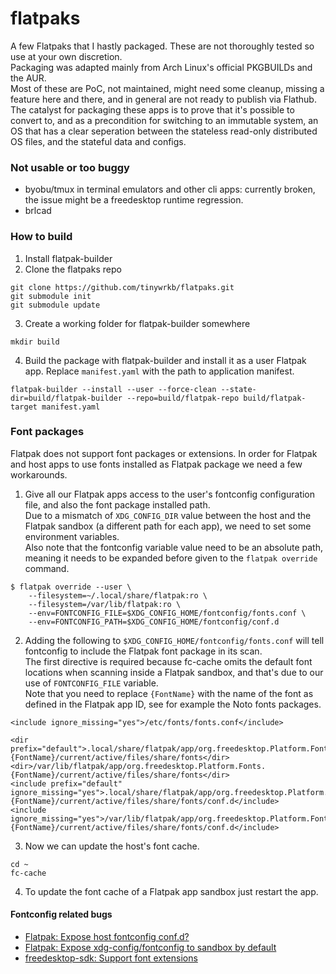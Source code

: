# flatpaks

A few Flatpaks that I hastly packaged. These are not thoroughly tested so use at your own discretion.  
Packaging was adapted mainly from Arch Linux's official PKGBUILDs and the AUR.  
Most of these are PoC, not maintained, might need some cleanup, missing a feature here and there,
and in general are not ready to publish via Flathub.  
The catalyst for packaging these apps is to prove that it's possible to convert to, and as a precondition
for switching to an immutable system, an OS that has a clear seperation between the stateless
read-only distributed OS files, and the stateful data and configs.

### Not usable or too buggy

* byobu/tmux in terminal emulators and other cli apps: currently broken, the issue might be a freedesktop runtime regression.
* brlcad

### How to build

1. Install flatpak-builder
2. Clone the flatpaks repo
```
git clone https://github.com/tinywrkb/flatpaks.git
git submodule init
git submodule update
```
3. Create a working folder for flatpak-builder somewhere
```
mkdir build
```
4. Build the package with flatpak-builder and install it as a user Flatpak app. Replace `manifest.yaml` with the path to application manifest.
```
flatpak-builder --install --user --force-clean --state-dir=build/flatpak-builder --repo=build/flatpak-repo build/flatpak-target manifest.yaml
```

### Font packages

Flatpak does not support font packages or extensions. In order for Flatpak and host apps to use fonts installed as Flatpak package we need a few workarounds.


1. Give all our Flatpak apps access to the user's fontconfig configuration file, and also the font package installed path.  
Due to a mismatch of `XDG_CONFIG_DIR` value between the host and the Flatpak sandbox (a different path for each app), we need to set some environment variables.  
Also note that the fontconfig variable value need to be an absolute path, meaning it needs to be expanded before given to the `flatpak override` command.
```
$ flatpak override --user \
    --filesystem=~/.local/share/flatpak:ro \
    --filesystem=/var/lib/flatpak:ro \
    --env=FONTCONFIG_FILE=$XDG_CONFIG_HOME/fontconfig/fonts.conf \
    --env=FONTCONFIG_PATH=$XDG_CONFIG_HOME/fontconfig/conf.d
```

2. Adding the following to `$XDG_CONFIG_HOME/fontconfig/fonts.conf` will tell fontconfig to include the Flatpak font package in its scan.  
The first directive is required because fc-cache omits the default font locations when scanning inside a Flatpak sandbox, and that's due to our use of `FONTCONFIG_FILE` variable.  
Note that you need to replace `{FontName}` with the name of the font as defined in the Flatpak app ID, see for example the Noto fonts packages.

```
<include ignore_missing="yes">/etc/fonts/fonts.conf</include>

<dir prefix="default">.local/share/flatpak/app/org.freedesktop.Platform.Fonts.{FontName}/current/active/files/share/fonts</dir>
<dir>/var/lib/flatpak/app/org.freedesktop.Platform.Fonts.{FontName}/current/active/files/share/fonts</dir>
<include prefix="default" ignore_missing="yes">.local/share/flatpak/app/org.freedesktop.Platform.Fonts.{FontName}/current/active/files/share/fonts/conf.d</include>
<include ignore_missing="yes">/var/lib/flatpak/app/org.freedesktop.Platform.Fonts.{FontName}/current/active/files/share/fonts/conf.d</include>
```

3. Now we can update the host's font cache.

```
cd ~
fc-cache
```

4. To update the font cache of a Flatpak app sandbox just restart the app.

#### Fontconfig related bugs

* [Flatpak: Expose host fontconfig conf.d?](https://github.com/flatpak/flatpak/issues/1563)
* [Flatpak: Expose xdg-config/fontconfig to sandbox by default](https://github.com/flatpak/flatpak/issues/3947)
* [freedesktop-sdk: Support font extensions](https://gitlab.com/freedesktop-sdk/freedesktop-sdk/-/issues/1141)

